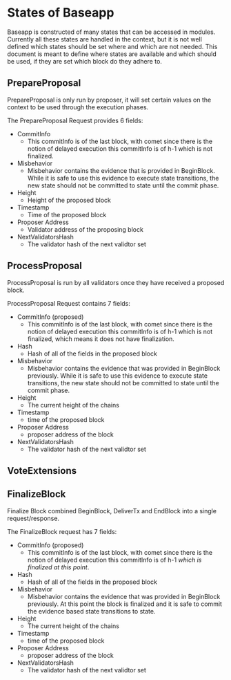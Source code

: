 # States of Baseapp


Baseapp is constructed of many states that can be accessed in modules. Currently all these states are handled in the context, but it is not well defined which states should be set where and which are not needed. This document is meant to define where states are available and which should be used, if they are set which block do they adhere to. 

## PrepareProposal

PrepareProposal is only run by proposer, it will set certain values on the context to be used through the execution phases. 

The PrepareProposal Request provides 6 fields: 

* CommitInfo
    * This commitInfo is of the last block, with comet since there is the notion of delayed execution this commitInfo is of h-1 which is not finalized.
* Misbehavior
    * Misbehavior contains the evidence that is provided in BeginBlock. While it is safe to use this evidence to execute state transitions, the new state should not be committed to state until the commit phase. 
* Height
    * Height of the proposed block
* Timestamp
    * Time of the proposed block
* Proposer Address
    * Validator address of the proposing block
* NextValidatorsHash
    * The validator hash of the next validtor set   


## ProcessProposal

ProcessProposal is run by all validators once they have received a proposed block. 

ProcessProposal Request contains 7 fields:

* CommitInfo (proposed)
    * This commitInfo is of the last block, with comet since there is the notion of delayed execution this commitInfo is of h-1 which is not finalized, which means it does not have finalization.
* Hash
    * Hash of all of the fields in the proposed block
* Misbehavior
    * Misbehavior contains the evidence that was provided in BeginBlock previously. While it is safe to use this evidence to execute state transitions, the new state should not be committed to state until the commit phase. 
* Height
    * The current height of the chains
* Timestamp
    * time of the proposed block
* Proposer Address
    * proposer address of the block
* NextValidatorsHash
    * The validator hash of the next validtor set  

## VoteExtensions

## FinalizeBlock

Finalize Block combined BeginBlock, DeliverTx and EndBlock into a single request/response.

The FinalizeBlock request has 7 fields:

* CommitInfo (proposed)
    * This commitInfo is of the last block, with comet since there is the notion of delayed execution this commitInfo is of h-1 *which is finalized at this point*.
* Hash
    * Hash of all of the fields in the proposed block
* Misbehavior
    * Misbehavior contains the evidence that was provided in BeginBlock previously. At this point the block is finalized and it is safe to commit the evidence based state transitions to state. 
* Height
    * The current height of the chains
* Timestamp
    * time of the proposed block
* Proposer Address
    * proposer address of the block
* NextValidatorsHash
    * The validator hash of the next validtor set  
